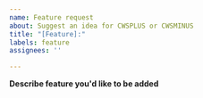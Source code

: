 ```yaml
---
name: Feature request
about: Suggest an idea for CWSPLUS or CWSMINUS
title: "[Feature]:"
labels: feature
assignees: ''

---
```


**Describe feature you'd like to be added**
